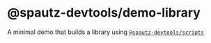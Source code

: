 # @spautz-devtools/demo-library

A minimal demo that builds a library using [`@spautz-devtools/scripts`](https://github.com/spautz/devtools/tree/main/packages/scripts)

